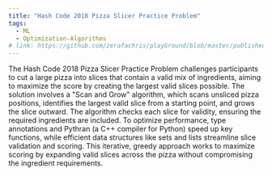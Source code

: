 ```yaml
---
title: "Hash Code 2018 Pizza Slicer Practice Problem"
tags:
  - ML
  - Optimization-Algorithms
# link: https://github.com/zerafachris/playGround/blob/master/published/deployingML/0_readme.ipynb
---
```


The Hash Code 2018 Pizza Slicer Practice Problem challenges participants to cut a large pizza into slices that contain a valid mix of ingredients, aiming to maximize the score by creating the largest valid slices possible. The solution involves a "Scan and Grow" algorithm, which scans unsliced pizza positions, identifies the largest valid slice from a starting point, and grows the slice outward. The algorithm checks each slice for validity, ensuring the required ingredients are included. To optimize performance, type annotations and Pythran (a C++ compiler for Python) speed up key functions, while efficient data structures like sets and lists streamline slice validation and scoring. This iterative, greedy approach works to maximize scoring by expanding valid slices across the pizza without compromising the ingredient requirements.

